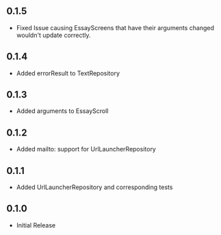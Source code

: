 ## 0.1.5

* Fixed Issue causing EssayScreens that have their arguments changed wouldn't update correctly.

## 0.1.4

* Added errorResult to TextRepository

## 0.1.3

* Added arguments to EssayScroll

## 0.1.2

* Added mailto: support for UrlLauncherRepository

## 0.1.1

* Added UrlLauncherRepository and corresponding tests

## 0.1.0

* Initial Release
